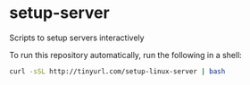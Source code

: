 setup-server
============

Scripts to setup servers interactively

To run this repository automatically, run the following in a shell:
```sh
curl -sSL http://tinyurl.com/setup-linux-server | bash
```
